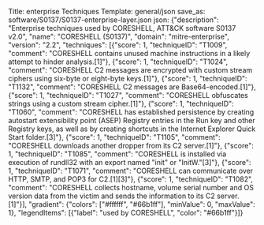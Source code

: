 Title: enterprise Techniques
Template: general/json
save_as: software/S0137/S0137-enterprise-layer.json
json: {"description": "Enterprise techniques used by CORESHELL, ATT&CK software S0137 v2.0", "name": "CORESHELL (S0137)", "domain": "mitre-enterprise", "version": "2.2", "techniques": [{"score": 1, "techniqueID": "T1009", "comment": "CORESHELL contains unused machine instructions in a likely attempt to hinder analysis.[1]"}, {"score": 1, "techniqueID": "T1024", "comment": "CORESHELL C2 messages are encrypted with custom stream ciphers using six-byte or eight-byte keys.[1]"}, {"score": 1, "techniqueID": "T1132", "comment": "CORESHELL C2 messages are Base64-encoded.[1]"}, {"score": 1, "techniqueID": "T1027", "comment": "CORESHELL obfuscates strings using a custom stream cipher.[1]"}, {"score": 1, "techniqueID": "T1060", "comment": "CORESHELL has established persistence by creating autostart extensibility point (ASEP) Registry entries in the Run key and other Registry keys, as well as by creating shortcuts in the Internet Explorer Quick Start folder.[3]"}, {"score": 1, "techniqueID": "T1105", "comment": "CORESHELL downloads another dropper from its C2 server.[1]"}, {"score": 1, "techniqueID": "T1085", "comment": "CORESHELL is installed via execution of rundll32 with an export named \"init\" or \"InitW.\"[3]"}, {"score": 1, "techniqueID": "T1071", "comment": "CORESHELL can communicate over HTTP, SMTP, and POP3 for C2.[1][3]"}, {"score": 1, "techniqueID": "T1082", "comment": "CORESHELL collects hostname, volume serial number and OS version data from the victim and sends the information to its C2 server.[1]"}], "gradient": {"colors": ["#ffffff", "#66b1ff"], "minValue": 0, "maxValue": 1}, "legendItems": [{"label": "used by CORESHELL", "color": "#66b1ff"}]}